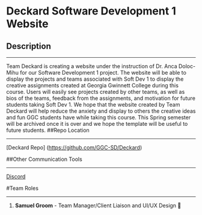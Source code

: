 # Deckard Software Development 1 Website
## Description
- - -
Team Deckard is creating a website under the instruction of Dr. Anca Doloc-Mihu for our Software Development 1 project. The website will be able to display the projects and teams associated with Soft Dev 1 to display the creative assignments created at Georgia Gwinnett College during this course. Users will easily see projects created by other teams, as well as bios of the teams, feedback from the assignments, and motivation for future students taking Soft Dev 1. We hope that the website created by Team Deckard will help reduce the anxiety and display to others the creative ideas and fun GGC students have while taking this course. This Spring semester will be archived once it is over and we hope the template will be useful to future students.
##Repo Location
- - -
[Deckard Repo] (https://github.com/GGC-SD/Deckard)


##Other Communication Tools
- - -
[Discord](https://discordapp.com)


#Team Roles
- - -
1. **Samuel Groom** - Team Manager/Client Liaison and UI/UX Design :metal:
